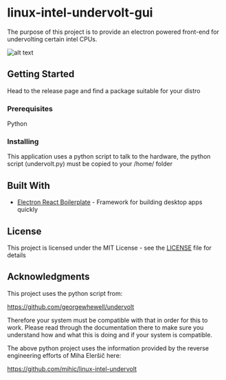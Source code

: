 # linux-intel-undervolt-gui

The purpose of this project is to provide an electron powered front-end for undervolting certain intel CPUs.

![alt text](https://i.imgur.com/7ZJWxeO.png)

## Getting Started

Head to the release page and find a package suitable for your distro

### Prerequisites

Python


### Installing

This application uses a python script to talk to the hardware, the python script (undervolt.py) must be copied to your /home/ folder


## Built With

* [Electron React Boilerplate](https://github.com/electron-react-boilerplate/electron-react-boilerplate) - Framework for building desktop apps quickly



## License

This project is licensed under the MIT License - see the [LICENSE](LICENSE) file for details

## Acknowledgments

This project uses the python script from:

https://github.com/georgewhewell/undervolt

Therefore your system must be compatible with that in order for this to work. Please read through the documentation there to make sure you understand how and what this is doing and if your system is compatible.

The above python project uses the information provided by the reverse engineering efforts of Miha Eleršič here:

https://github.com/mihic/linux-intel-undervolt


